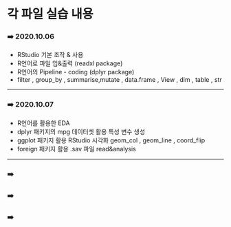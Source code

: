 # 각 파일 실습 내용

### :arrow_right: 2020.10.06

- RStudio 기본 조작 & 사용
- R언어로 파일 입&출력 (readxl package)
- R언어의 Pipeline - coding (dplyr package)
- filter , group_by , summarise,mutate , data.frame , View , dim , table , str

---

### :arrow_right: 2020.10.07

- R언어를 활용한 EDA
- dplyr 패키지의 mpg 데이터셋 활용 특성 변수 생성 
- ggplot 패키지 활용 RStudio 시각화 geom_col , geom_line , coord_flip
- foreign 패키지 활용 .sav 파일 read&analysis

---

### :arrow_right: 





### :arrow_right: 





### :arrow_right:


